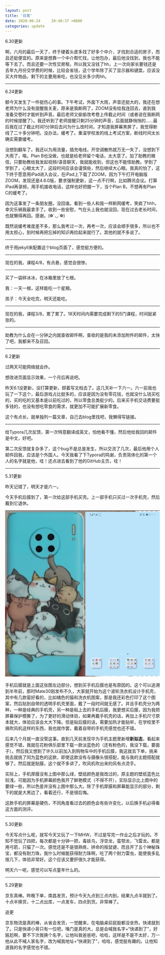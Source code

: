 ```yaml
---
layout: post
title: '日常'
date: 2020-06-24	 20:40:37 +0800
categories: update
---
```


6.30更新

啊，六月的最后一天了，终于硬着头皮多找了好多个中介，才找到合适的房子，而且还挺便宜的。原来是想靠一个中介帮忙找，让他包办，最后他没找到，我也不能等下去了。而且还要一次性交房租，所以我又没钱了hh，上一次向家长要钱还是去年九月份交学费的时候，比较会省钱，这个学年除了买了显示器和键盘，应该没买大件物品，剩下的主要用来吃，也没见长多少肉hh。

------

6.24更新

额今天发生了一件挺伤心的事。下午考试，外面下大雨，声音还挺大的，我还在想老师为什么没有提醒我关麦，原来是我断网了，ZOOM没有给我连回去，直到我准备交卷时才能听到声音。最后老师又偷偷改考卷上传截止时间（或者说在我断网的时候提醒了）。我还听到了老师提醒只剩25分钟的声音，后面就静悄悄的……最后我在过了截止时间1分钟后去问为什么改时间，才知道我屏幕黑屏了，我觉得断线了二十多分钟吧。没办法，缓考了。重温学校发的线上考试方案，断线时间太长确实需要缓考。

没想到翻车了。我还以为用流量，插充电线，开空调散热就万无一失了，没想到下大雨了，唉。Plan B也没做，也就是给老师留个电话，太大意了。加了助教的微信，只要助教给我发起视频/语音聊天，我就能收到，但这也不能怪助教。学到了学到了，心眼太大了，这段时间应该会谨慎些，然后继续大心眼。我真的怕了，这下终于愿意用iPad进入会议，在iPad上下载了ZOOM，因为下午打开电脑版ZOOM，发现还是4.6.0版，要求强制更新，这一点不行啊，比如腾讯会议。打算iPad再录频，用手机接收电话，这样也好把握一下，当个Plan B，不想再有Plan C的缓考了。

因为这事发了一条朋友圈，没回谁。看到一些人和我一样断网缓考，笑疯了hhh，幸灾乐祸我最拿手了。收到一些安慰，气在头上我也就没回，现在过去老长时间，也就懒得再回。感谢。(❁´◡`❁)

既然说缓考难度差不多，那么我考过一次，再考一次，应该会顺手很多，所以也不用太担心，到时候再把忘掉的知识再捡起来就行了。其他的就不多说了。

------

终于用jekyll来配置这个blog页面了，感觉挺方便的。

------

现在的我，课程4/8，有点悬，感觉会很惨。

------

买了一袋碎冰冰，在冰箱里放了七根。

我：一天一根，这样能吃一个星期。

孩子：今天全吃完，明天还能吃。

------

现在的我，课程3/8，累了累了。18天时间内需要完成剩下的5门课程，时间挺紧张的。

------

助教为什么会在一分钟之内就查收邮件啊，查收的是我的未添加附件的邮件，太快了吧，我都来不及召回。

------

6.2更新

过两天可能网络就会炸。

想改进页面显示效果，一个月后再说吧。

昨天6.1没更新，没打算更新，顾着写文档去了。这几天补一下六一。六一前我也玩了一下这个，最后游戏占比挺多的，应该是因为没有零花钱，也就没什么钱买吃的，买的吃的又基本是以前吃过的，所以零食总类挺少的。后来买手机交话费要挺多钱的，也没有想吃零食的需求，就更加不可能扩展新零食。

这个有点长，就单独列一篇文章，自己去blog里找吧，我懒得写链接。

------

给Typora几次反馈，第一次特意翻译成英文，怕他看不懂，然后他给我回的邮件是中文，好吧。

第二次反馈就复杂多了，这个bug不是总是发生，所以交流了几次，最后他用个人邮件回我，应该是个外国人。今天我看了下Typora的鸣谢，负责简体化的第一个人的名字就是他，哇！还点进去看到了他的GitHub主页，哇！

------

5.31更新

昨天记错了，明天才是六一。

今天手机后膜到了，第一次给这部手机买壳。上一部手机只买过一次手机壳，然后戴到它退休。

![](/assets/images/1592571133189.png)

手机后膜就是上面这张图左边部分。想到买手机后膜也是有原因的。这个可以追溯到半年前，那时Mate30刚发布不久，大家就开始为这个波轮洗衣机设计手机壳，其中有几款蛮好看的，比如橘色的猫和洗衣机图案，那是我还彩色打印了这个图案，然后贴到自带的透明手机壳里面，戴了一段时间就无感了。并且手机壳分为两种，一种是经典的手机壳，另一种是粘上去的手机后膜，我更想买后膜，因为我把屏幕保护模撕了，为了更好的滑动体验，如果再戴手机壳的话，再加上手机尺寸原本就大，体验应该会大大下降。但是贴后膜的话，需要加热才能贴牢，在学校里不搞吹风机这样的东西，我也就作罢，戴着自带的手机壳感觉也还不错。

后来几个月就一直没管这事。直到几天前发现华为手机主题里新增**新拟态**，看起来感觉不错，我就在花粉俱乐部里下载一款淡蓝色的（还有粉色的，我没下载，要面子）。然后我又想到了许久以前加入到购物车中的手机后膜，我这就去下单，挑来挑去就挑了同为蓝色的这款，即使这款没有与摄像头很搭配，能与我的主题搭配就够了。然后就是贴膜，这个就不多讲了，吹风机吹出来的风有点烫手。

实际上，手机厚膜没有上图中那么绿，壁纸颜色是我改过的，原主题的壁纸蓝色比较浅，可能因为手机屏幕颜色我开了鲜艳模式（不得不开），实际显示比上图中的要绿一些，所以色差并没有上图中那么大。除了手机厚膜和屏幕能显示的部分，剩下的就是大黑边了，看着还行，不是很后悔。

这款手机的屏幕是硬伤，不同角度看过去的颜色会有些许变化，以后换手机必得看这方面的测评。

------

5.30更新

今天写点什么呢，就写今天又玩了一下MHW，不过是写完一作业之后才玩的。不知不觉玩了四把，每次都是十分钟一把，毒妖鸟，浮空龙，蛮颚龙，飞雷龙。都是用弓箭，只猫了一次。感觉还是不是很熟练，拼命的按鼠键，而且开了五个神秘珠宝，都没有耐力珠，我什么时候能获得耐力珠啊，吃了两个耐力雷虫，能使我多乱按几下，体验非常好。这个应该又要肝很久才能获得。

明天六一呢，感觉可以写点童年什么的。

------

5.29更新

京东真棒。昨晚下单，南昌发货，预计今天九点到三点内到，结果九点半就到了。十点半换货，十二点出库，一点发车，四点到货。非常棒了。

追更

京东物流是真的棒，从省会发货，一觉醒来，在电脑桌前屁股都没坐热，快递就到了。只是快递小哥只有一位吧，嗓门是真的大，总是会喊我名字+“快递到了”，好尴尬啊，要不下次我换个名字，让他叫我爸爸吧，哈哈，这样是不是不太好，万一他从此不喊人家名字，改为喊我地址+“快递到了”，哈哈，感觉挺有趣的。让他知道我的名字感觉也不错。